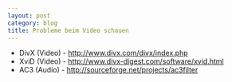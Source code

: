 ```yaml
---
layout: post
category: blog
title: Probleme beim Video schauen
---
```


* DivX (Video) - http://www.divx.com/divx/index.php
* XviD (Video) - http://www.divx-digest.com/software/xvid.html
* AC3 (Audio) - http://sourceforge.net/projects/ac3filter
